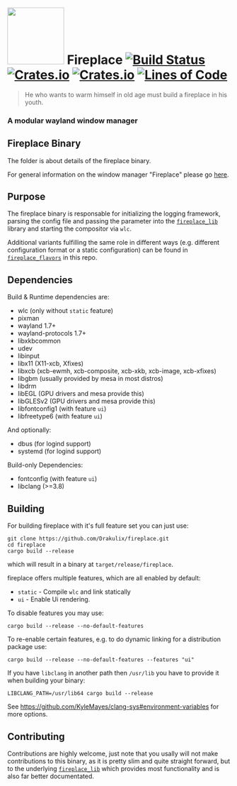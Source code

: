# <img src="https://cdn.rawgit.com/Drakulix/fireplace/bf10b919/assets/fireplace.svg" width="128"> Fireplace [![Build Status](https://travis-ci.org/Drakulix/fireplace.svg?branch=master)](https://travis-ci.org/Drakulix/fireplace) [![Crates.io](https://img.shields.io/crates/v/fireplace_lib.svg)](https://crates.io/crates/fireplace_lib) [![Crates.io](https://img.shields.io/crates/l/fireplace_lib.svg)](https://github.com/Drakulix/fireplace_lib/blob/master/LICENSE) [![Lines of Code](https://tokei.rs/b1/github/Drakulix/fireplace)](https://github.com/Aaronepower/tokei)

> He who wants to warm himself in old age must build a fireplace in his youth.


### A modular wayland window manager


## Fireplace Binary

The folder is about details of the fireplace binary.

For general information on the window manager "Fireplace" please go [here](https://github.com/Drakulix/fireplace).


## Purpose

The fireplace binary is responsable for initializing the logging framework,
parsing the config file and passing the parameter into the [`fireplace_lib`](https://github.com/Drakulix/fireplace/blob/master/fireplace_lib)
library and starting the compositor via `wlc`.

Additional variants fulfilling the same role in different ways (e.g. different configuration
format or a static configuration) can be found in [`fireplace_flavors`](https://github.com/Drakulix/fireplace/blob/master/fireplace_flavors)
in this repo.


## Dependencies

Build & Runtime dependencies are:

- wlc (only without `static` feature)
- pixman
- wayland 1.7+
- wayland-protocols 1.7+
- libxkbcommon
- udev
- libinput
- libx11 (X11-xcb, Xfixes)
- libxcb (xcb-ewmh, xcb-composite, xcb-xkb, xcb-image, xcb-xfixes)
- libgbm (usually provided by mesa in most distros)
- libdrm
- libEGL (GPU drivers and mesa provide this)
- libGLESv2 (GPU drivers and mesa provide this)
- libfontconfig1 (with feature `ui`)
- libfreetype6 (with feature `ui`)

And optionally:

- dbus (for logind support)
- systemd (for logind support)

Build-only Dependencies:

- fontconfig (with feature `ui`)
- libclang (>=3.8)


## Building

For building fireplace with it's full feature set you can just use:
```
git clone https://github.com/Drakulix/fireplace.git
cd fireplace
cargo build --release
```
which will result in a binary at `target/release/fireplace`.


fireplace offers multiple features, which are all enabled by default:
- `static` - Compile `wlc` and link statically
- `ui` - Enable Ui rendering.


To disable features you may use:
```
cargo build --release --no-default-features
```

To re-enable certain features, e.g. to do dynamic linking for a distribution package use:
```
cargo build --release --no-default-features --features "ui"
```

If you have `libclang` in another path then `/usr/lib` you have to provide it when building your binary:
```
LIBCLANG_PATH=/usr/lib64 cargo build --release
```

See https://github.com/KyleMayes/clang-sys#environment-variables for more options.


## Contributing

Contributions are highly welcome, just note that you usally will not make contributions
to this binary, as it is pretty slim and quite straight forward, but to the underlying
[`fireplace_lib`](https://github.com/Drakulix/fireplace/blob/master/fireplace_lib)
which provides most functionality and is also far better documentated.
